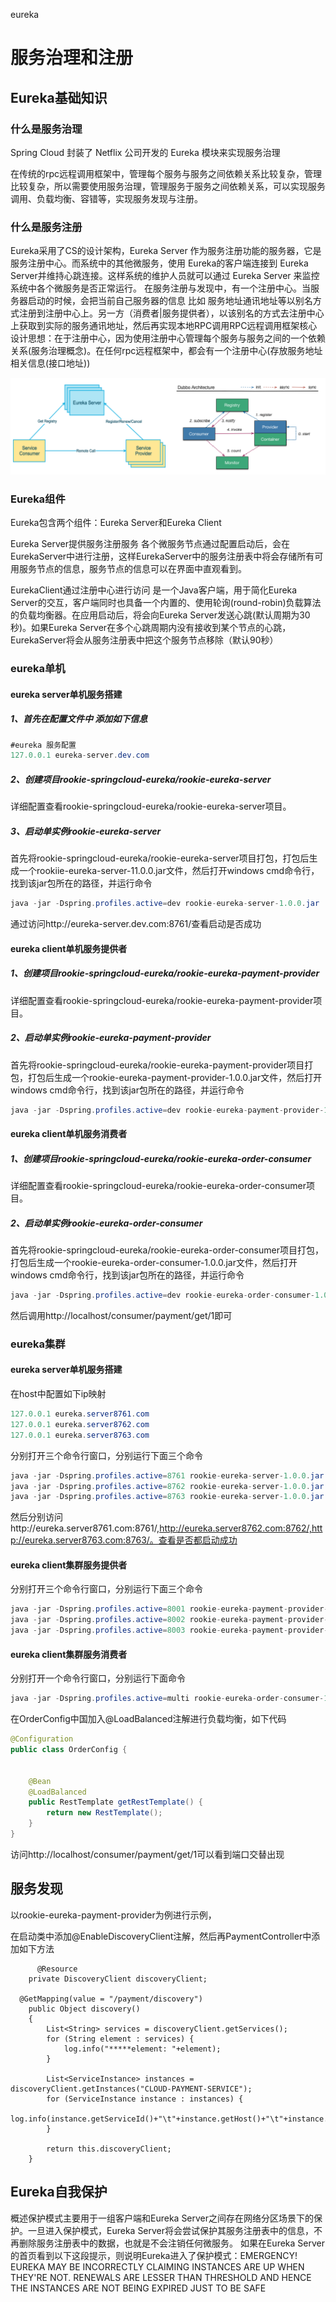 eureka

# 服务治理和注册 

## Eureka基础知识

###  什么是服务治理

 Spring Cloud 封装了 Netflix 公司开发的 Eureka 模块来实现服务治理

在传统的rpc远程调用框架中，管理每个服务与服务之间依赖关系比较复杂，管理比较复杂，所以需要使用服务治理，管理服务于服务之间依赖关系，可以实现服务调用、负载均衡、容错等，实现服务发现与注册。

### 什么是服务注册

Eureka采用了CS的设计架构，Eureka Server 作为服务注册功能的服务器，它是服务注册中心。而系统中的其他微服务，使用 Eureka的客户端连接到 Eureka Server并维持心跳连接。这样系统的维护人员就可以通过 Eureka Server 来监控系统中各个微服务是否正常运行。
在服务注册与发现中，有一个注册中心。当服务器启动的时候，会把当前自己服务器的信息 比如 服务地址通讯地址等以别名方式注册到注册中心上。另一方（消费者|服务提供者），以该别名的方式去注册中心上获取到实际的服务通讯地址，然后再实现本地RPC调用RPC远程调用框架核心设计思想：在于注册中心，因为使用注册中心管理每个服务与服务之间的一个依赖关系(服务治理概念)。在任何rpc远程框架中，都会有一个注册中心(存放服务地址相关信息(接口地址))   

![img](.\pic\img.png)

### Eureka组件

Eureka包含两个组件：Eureka Server和Eureka Client

Eureka Server提供服务注册服务
各个微服务节点通过配置启动后，会在EurekaServer中进行注册，这样EurekaServer中的服务注册表中将会存储所有可用服务节点的信息，服务节点的信息可以在界面中直观看到。

EurekaClient通过注册中心进行访问
是一个Java客户端，用于简化Eureka Server的交互，客户端同时也具备一个内置的、使用轮询(round-robin)负载算法的负载均衡器。在应用启动后，将会向Eureka Server发送心跳(默认周期为30秒)。如果Eureka Server在多个心跳周期内没有接收到某个节点的心跳，EurekaServer将会从服务注册表中把这个服务节点移除（默认90秒）

### eureka单机

#### eureka server单机服务搭建

##### 1、首先在配置文件中 添加如下信息

```java
#eureka 服务配置
127.0.0.1 eureka-server.dev.com
```

##### 2、创建项目rookie-springcloud-eureka/rookie-eureka-server

详细配置查看rookie-springcloud-eureka/rookie-eureka-server项目。

##### 3、启动单实例rookie-eureka-server

首先将rookie-springcloud-eureka/rookie-eureka-server项目打包，打包后生成一个rookiie-eureka-server-11.0.0.jar文件，然后打开windows cmd命令行，找到该jar包所在的路径，并运行命令

```java
java -jar -Dspring.profiles.active=dev rookie-eureka-server-1.0.0.jar
```

通过访问http://eureka-server.dev.com:8761/查看启动是否成功

#### eureka client单机服务提供者

##### 1、创建项目rookie-springcloud-eureka/rookie-eureka-payment-provider

详细配置查看rookie-springcloud-eureka/rookie-eureka-payment-provider项目。

##### 2、启动单实例rookie-eureka-payment-provider

首先将rookie-springcloud-eureka/rookie-eureka-payment-provider项目打包，打包后生成一个rookie-eureka-payment-provider-1.0.0.jar文件，然后打开windows cmd命令行，找到该jar包所在的路径，并运行命令

```java
java -jar -Dspring.profiles.active=dev rookie-eureka-payment-provider-1.0.0.jar
```

#### eureka client单机服务消费者

##### 1、创建项目rookie-springcloud-eureka/rookie-eureka-order-consumer

详细配置查看rookie-springcloud-eureka/rookie-eureka-order-consumer项目。

##### 2、启动单实例rookie-eureka-order-consumer

首先将rookie-springcloud-eureka/rookie-eureka-order-consumer项目打包，打包后生成一个rookie-eureka-order-consumer-1.0.0.jar文件，然后打开windows cmd命令行，找到该jar包所在的路径，并运行命令

```java
java -jar -Dspring.profiles.active=dev rookie-eureka-order-consumer-1.0.0.jar
```

然后调用http://localhost/consumer/payment/get/1即可

### eureka集群

#### eureka server单机服务搭建

在host中配置如下ip映射

```java
127.0.0.1 eureka.server8761.com
127.0.0.1 eureka.server8762.com
127.0.0.1 eureka.server8763.com
```

分别打开三个命令行窗口，分别运行下面三个命令

```java
java -jar -Dspring.profiles.active=8761 rookie-eureka-server-1.0.0.jar
java -jar -Dspring.profiles.active=8762 rookie-eureka-server-1.0.0.jar
java -jar -Dspring.profiles.active=8763 rookie-eureka-server-1.0.0.jar
```

然后分别访问http://eureka.server8761.com:8761/,http://eureka.server8762.com:8762/,http://eureka.server8763.com:8763/。查看是否都启动成功

#### eureka client集群服务提供者

分别打开三个命令行窗口，分别运行下面三个命令

```java
java -jar -Dspring.profiles.active=8001 rookie-eureka-payment-provider-1.0.0.jar
java -jar -Dspring.profiles.active=8002 rookie-eureka-payment-provider-1.0.0.jar
java -jar -Dspring.profiles.active=8003 rookie-eureka-payment-provider-1.0.0.jar
```

#### eureka client集群服务消费者

分别打开一个命令行窗口，分别运行下面命令

```java
java -jar -Dspring.profiles.active=multi rookie-eureka-order-consumer-1.0.0.jar
```

在OrderConfig中国加入@LoadBalanced注解进行负载均衡，如下代码

```java
@Configuration
public class OrderConfig {


    @Bean
    @LoadBalanced
    public RestTemplate getRestTemplate() {
        return new RestTemplate();
    }
}
```

访问http://localhost/consumer/payment/get/1可以看到端口交替出现

## 服务发现

以rookie-eureka-payment-provider为例进行示例，

在启动类中添加@EnableDiscoveryClient注解，然后再PaymentController中添加如下方法

```
      @Resource
    private DiscoveryClient discoveryClient;
  
  @GetMapping(value = "/payment/discovery")
    public Object discovery()
    {
        List<String> services = discoveryClient.getServices();
        for (String element : services) {
            log.info("*****element: "+element);
        }

        List<ServiceInstance> instances = discoveryClient.getInstances("CLOUD-PAYMENT-SERVICE");
        for (ServiceInstance instance : instances) {
            log.info(instance.getServiceId()+"\t"+instance.getHost()+"\t"+instance.getPort()+"\t"+instance.getUri());
        }

        return this.discoveryClient;
    }
```

## Eureka自我保护

概述保护模式主要用于一组客户端和Eureka Server之间存在网络分区场景下的保护。一旦进入保护模式，Eureka Server将会尝试保护其服务注册表中的信息，不再删除服务注册表中的数据，也就是不会注销任何微服务。 如果在Eureka Server的首页看到以下这段提示，则说明Eureka进入了保护模式：EMERGENCY! EUREKA MAY BE INCORRECTLY CLAIMING INSTANCES ARE UP WHEN THEY'RE NOT. RENEWALS ARE LESSER THAN THRESHOLD AND HENCE THE INSTANCES ARE NOT BEING EXPIRED JUST TO BE SAFE       

























